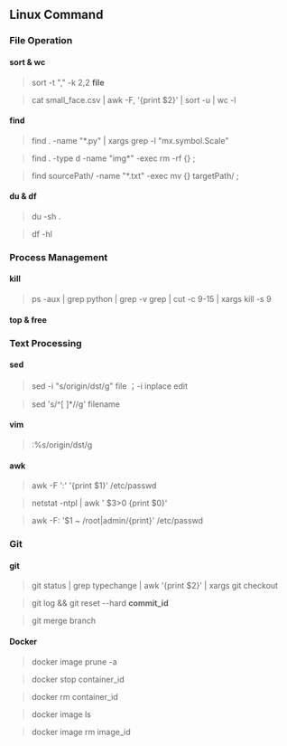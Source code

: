 ## Linux Command

### File Operation

#### sort & wc
  > sort -t "," -k 2,2 **file**
  
  > cat small_face.csv | awk -F, '{print $2}' | sort -u | wc -l

#### find

  > find . -name "*.py" | xargs grep -l "mx\.symbol\.Scale"
  
  > find . -type d -name "img*" -exec rm -rf {} \;
  
  > find sourcePath/ -name "*.txt" -exec mv {} targetPath/ \;
  
#### du & df
  > du -sh .
  
  > df -hl 

### Process Management

#### kill
  > ps -aux  |  grep python  | grep -v grep | cut -c 9-15  |  xargs kill -s 9

####  top & free

### Text Processing

#### sed
  > sed -i "s/origin/dst/g"  file  ；-i inplace edit 
  
  > sed 's/^[ ]*//g' filename
  
#### vim 
  > :%s/origin/dst/g
  
#### awk 
  > awk -F ':' '{print $1}' /etc/passwd
  
  > netstat -ntpl | awk ' $3>0 {print $0}'
  
  > awk -F: '$1 ~ /root|admin/{print}' /etc/passwd
  
### Git
#### git 
  > git status | grep typechange | awk '{print $2}' | xargs git checkout
  
  > git log && git reset --hard **commit_id**

  > git merge branch
  
#### Docker
  > docker image prune -a
  
  > docker stop container_id
  
  > docker rm container_id
  
  > docker image ls
  
  > docker image rm image_id
